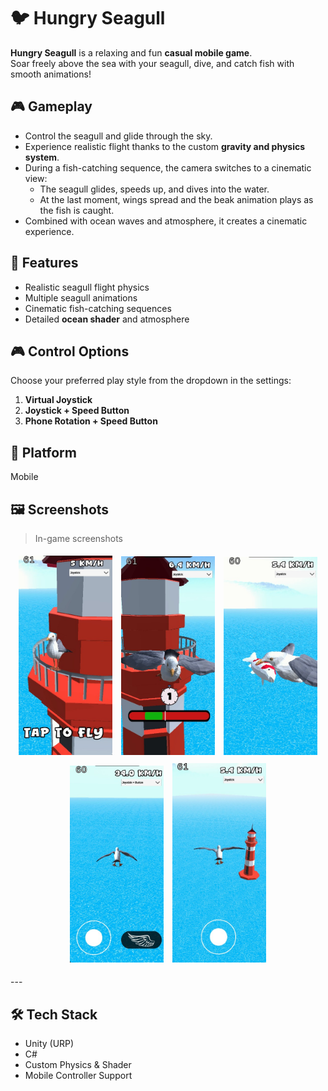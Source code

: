 # 🐦 Hungry Seagull  

**Hungry Seagull** is a relaxing and fun **casual mobile game**.  
Soar freely above the sea with your seagull, dive, and catch fish with smooth animations!  

## 🎮 Gameplay  
- Control the seagull and glide through the sky.  
- Experience realistic flight thanks to the custom **gravity and physics system**.  
- During a fish-catching sequence, the camera switches to a cinematic view:  
  - The seagull glides, speeds up, and dives into the water.  
  - At the last moment, wings spread and the beak animation plays as the fish is caught.  
- Combined with ocean waves and atmosphere, it creates a cinematic experience.  

## 🌊 Features  
- Realistic seagull flight physics  
- Multiple seagull animations  
- Cinematic fish-catching sequences  
- Detailed **ocean shader** and atmosphere  

## 🎮 Control Options  
Choose your preferred play style from the dropdown in the settings:  
1. **Virtual Joystick**  
2. **Joystick + Speed Button**  
3. **Phone Rotation + Speed Button**  

## 📱 Platform  
Mobile  

## 🖼️ Screenshots  
> In-game screenshots

<p align="center">
  <img src="Assets/Screenshots/screenshot1.jpg" alt="Screenshot1" width="150" style="margin:5px"/>
  <img src="Assets/Screenshots/screenshot2.jpg" alt="Screenshot2" width="150" style="margin:5px"/>
  <img src="Assets/Screenshots/screenshot3.jpg" alt="Screenshot3" width="150" style="margin:5px"/>
  <img src="Assets/Screenshots/screenshot4.jpg" alt="Screenshot4" width="150" style="margin:5px"/>
  <img src="Assets/Screenshots/screenshot5.jpg" alt="Screenshot5" width="150" style="margin:5px"/>
</p>
---

## 🛠️ Tech Stack  
- Unity (URP)  
- C#  
- Custom Physics & Shader  
- Mobile Controller Support 
